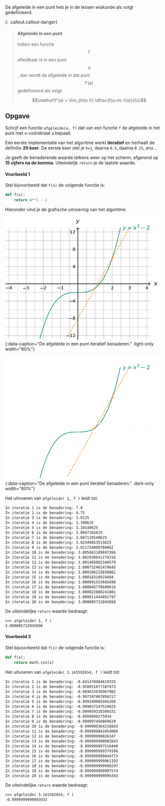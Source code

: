 De afgeleide in een punt heb je in de lessen wiskunde als volgt gedefinieerd:

{: .callout.callout-danger}
> #### Afgeleide in een punt
> Indien een functie $$\mathsf{f}$$ afleidbaar is in een punt $$\mathsf{a}$$, dan wordt de afgeleide in dat punt $$\mathsf{f'(a)}$$ gedefinieerd als volgt:
> 
> $$\mathsf{f'(a) = \lim_{h\to 0} \dfrac{f(a+h)-f(a)}{h}}$$

## Opgave

Schrijf een functie `afgeleide(a, f)` dat van een functie `f` de afgeleide in het punt met x-coördinaat `a` bepaalt.

Een eerste implementatie van het algoritme werkt **iteratief** en herhaalt de definitie **20 keer**. De eerste keer stel je `h=1`, daarna `0.5`, daarna `0.25`, enz...

Je geeft de benaderende waarde telkens weer op het scherm, afgerond op **15 cijfers na de komma**. Uiteindelijk `return` je de laatste waarde.

#### Voorbeeld 1

Stel bijvoorbeeld dat `f(x)` de volgende functie is:

```python
def f(x):
    return x**3 - 2
```

Hieronder vind je de grafische uitvoering van het algoritme:

![De afgeleide in een punt iteratief benaderen.](media/image.png "De afgeleide in een punt iteratief benaderen."){:data-caption="De afgeleide in een punt iteratief benaderen." .light-only width="60%"}

![De afgeleide in een punt iteratief benaderen.](media/image_dark.png "De afgeleide in een punt iteratief benaderen."){:data-caption="De afgeleide in een punt iteratief benaderen." .dark-only width="60%"}

Het uitvoeren van `afgeleide( 1, f )` leidt tot:
```
In iteratie 1 is de benadering: 7.0
In iteratie 2 is de benadering: 4.75
In iteratie 3 is de benadering: 3.8125
In iteratie 4 is de benadering: 3.390625
In iteratie 5 is de benadering: 3.19140625
In iteratie 6 is de benadering: 3.0947265625
In iteratie 7 is de benadering: 3.047119140625
In iteratie 8 is de benadering: 3.02349853515625
In iteratie 9 is de benadering: 3.011734008789062
In iteratie 10 is de benadering: 3.005863189697266
In iteratie 11 is de benadering: 3.002930641174316
In iteratie 12 is de benadering: 3.001465082168579
In iteratie 13 is de benadering: 3.000732481479645
In iteratie 14 is de benadering: 3.000366225838661
In iteratie 15 is de benadering: 3.00018310919404
In iteratie 16 is de benadering: 3.000091553665698
In iteratie 17 is de benadering: 3.000045776600018
In iteratie 18 is de benadering: 3.000022888241801
In iteratie 19 is de benadering: 3.000011444091797
In iteratie 20 is de benadering: 3.000005722045898
```

De uiteindelijke `return` waarde bedraagt:
```
>>> afgeleide( 1, f )
3.000005722045898
```

#### Voorbeeld 2

Stel bijvoorbeeld dat `f(x)` de volgende functie is:

```python
def f(x):
    return math.sin(x)
```

Het uitvoeren van `afgeleide( 3.141592654, f )` leidt tot:
```
In iteratie 1 is de benadering: -0.841470984619325
In iteratie 2 is de benadering: -0.958851077107973
In iteratie 3 is de benadering: -0.989615836967082
In iteratie 4 is de benadering: -0.997397867056217
In iteratie 5 is de benadering: -0.999349085465268
In iteratie 6 is de benadering: -0.999837247524025
In iteratie 7 is de benadering: -0.999959310389331
In iteratie 8 is de benadering: -0.9999898275034
In iteratie 9 is de benadering: -0.999997456869629
In iteratie 10 is de benadering: -0.999999364216843
In iteratie 11 is de benadering: -0.999999841054088
In iteratie 12 is de benadering: -0.99999996026347
In iteratie 13 is de benadering: -0.999999990065843
In iteratie 14 is de benadering: -0.999999997516448
In iteratie 15 is de benadering: -0.999999999379106
In iteratie 16 is de benadering: -0.999999999844773
In iteratie 17 is de benadering: -0.999999999961192
In iteratie 18 is de benadering: -0.999999999990297
In iteratie 19 is de benadering: -0.999999999997574
In iteratie 20 is de benadering: -0.999999999999393
```

De uiteindelijke `return` waarde bedraagt:
```
>>> afgeleide( 3.141592654, f )
-0.9999999999993933
```

